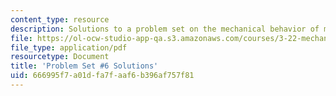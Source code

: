 ```yaml
---
content_type: resource
description: Solutions to a problem set on the mechanical behavior of materials.
file: https://ol-ocw-studio-app-qa.s3.amazonaws.com/courses/3-22-mechanical-behavior-of-materials-spring-2008/666995f7a01dfa7faaf6b396af757f81_sol6.pdf
file_type: application/pdf
resourcetype: Document
title: 'Problem Set #6 Solutions'
uid: 666995f7-a01d-fa7f-aaf6-b396af757f81
---
```

